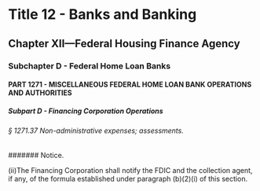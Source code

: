 
# Title 12 - Banks and Banking
## Chapter XII—Federal Housing Finance Agency
### Subchapter D - Federal Home Loan Banks
#### PART 1271 - MISCELLANEOUS FEDERAL HOME LOAN BANK OPERATIONS AND AUTHORITIES
##### Subpart D - Financing Corporation Operations
###### § 1271.37 Non-administrative expenses; assessments.
####### Notice.

(ii)The Financing Corporation shall notify the FDIC and the collection agent, if any, of the formula established under paragraph (b)(2)(i) of this section.
